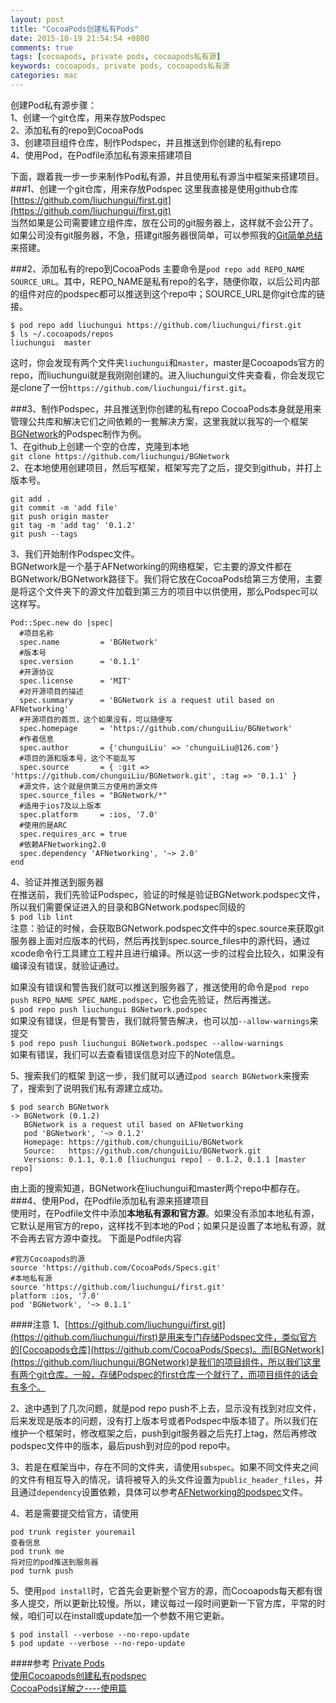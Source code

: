 ```yaml
---
layout: post
title: "CocoaPods创建私有Pods"
date: 2015-10-19 21:54:54 +0800
comments: true
tags: [cocoapods, private pods, cocoapods私有源]
keywords: cocoapods, private pods, cocoapods私有源
categories: mac
---
```

创建Pod私有源步骤：    
1、创建一个git仓库，用来存放Podspec    
2、添加私有的repo到CocoaPods    
3、创建项目组件仓库，制作Podspec，并且推送到你创建的私有repo     
4、使用Pod，在Podfile添加私有源来搭建项目    
<!-- more --> 

下面，跟着我一步一步来制作Pod私有源，并且使用私有源当中框架来搭建项目。
###1、创建一个git仓库，用来存放Podspec
这里我直接是使用github仓库[https://github.com/liuchungui/first.git](https://github.com/liuchungui/first.git)      
当然如果是公司需要建立组件库，放在公司的git服务器上，这样就不会公开了。如果公司没有git服务器，不急，搭建git服务器很简单，可以参照我的[Git简单总结](http://www.liuchungui.com/blog/2015/10/23/gitzong-jie/)来搭建。

###2、添加私有的repo到CocoaPods
主要命令是`pod repo add REPO_NAME SOURCE_URL`。其中，REPO_NAME是私有repo的名字，随便你取，以后公司内部的组件对应的podspec都可以推送到这个repo中；SOURCE_URL是你git仓库的链接。

```
$ pod repo add liuchungui https://github.com/liuchungui/first.git
$ ls ~/.cocoapods/repos  
liuchungui	master
```
这时，你会发现有两个文件夹`liuchungui`和`master`，master是Cocoapods官方的repo，而liuchungui就是我刚刚创建的。进入liuchungui文件夹查看，你会发现它是clone了一份`https://github.com/liuchungui/first.git`。

###3、制作Podspec，并且推送到你创建的私有repo
CocoaPods本身就是用来管理公共库和解决它们之间依赖的一套解决方案，这里我就以我写的一个框架[BGNetwork](https://github.com/liuchungui/BGNetwork)的Podspec制作为例。      
1、在github上创建一个空的仓库，克隆到本地     
`git clone https://github.com/liuchungui/BGNetwork`     
2、在本地使用创建项目，然后写框架，框架写完了之后，提交到github，并打上版本号。

```
git add .
git commit -m 'add file'
git push origin master
git tag -m 'add tag' '0.1.2'
git push --tags
```
3、我们开始制作Podspec文件。    
BGNetwork是一个基于AFNetworking的网络框架，它主要的源文件都在BGNetwork/BGNetwork路径下。我们将它放在CocoaPods给第三方使用，主要是将这个文件夹下的源文件加载到第三方的项目中以供使用，那么Podspec可以这样写。

```
Pod::Spec.new do |spec|
  #项目名称
  spec.name         = 'BGNetwork'
  #版本号
  spec.version      = '0.1.1'
  #开源协议
  spec.license      = 'MIT'
  #对开源项目的描述
  spec.summary      = 'BGNetwork is a request util based on AFNetworking'
  #开源项目的首页，这个如果没有，可以随便写
  spec.homepage     = 'https://github.com/chunguiLiu/BGNetwork'
  #作者信息
  spec.author       = {'chunguiLiu' => 'chunguiLiu@126.com'}
  #项目的源和版本号，这个不能乱写
  spec.source       = { :git => 'https://github.com/chunguiLiu/BGNetwork.git', :tag => '0.1.1' }
  #源文件，这个就是供第三方使用的源文件
  spec.source_files = "BGNetwork/*"
  #适用于ios7及以上版本
  spec.platform     = :ios, '7.0'
  #使用的是ARC
  spec.requires_arc = true
  #依赖AFNetworking2.0
  spec.dependency 'AFNetworking', '~> 2.0'
end
```

4、验证并推送到服务器      
在推送前，我们先验证Podspec，验证的时候是验证BGNetwork.podspec文件，所以我们需要保证进入的目录和BGNetwork.podspec同级的      
`$ pod lib lint`     
注意：验证的时候，会获取BGNetwork.podspec文件中的spec.source来获取git服务器上面对应版本的代码，然后再找到spec.source_files中的源代码，通过xcode命令行工具建立工程并且进行编译。所以这一步的过程会比较久，如果没有编译没有错误，就验证通过。

如果没有错误和警告我们就可以推送到服务器了，推送使用的命令是`pod repo push REPO_NAME SPEC_NAME.podspec`，它也会先验证，然后再推送。           
`$ pod repo push liuchungui BGNetwork.podspec`   
如果没有错误，但是有警告，我们就将警告解决，也可以加`--allow-warnings`来提交     
`$ pod repo push liuchungui BGNetwork.podspec --allow-warnings`     
如果有错误，我们可以去查看错误信息对应下的Note信息。

5、搜索我们的框架
到这一步，我们就可以通过`pod search BGNetwork`来搜索了，搜索到了说明我们私有源建立成功。

```
$ pod search BGNetwork
-> BGNetwork (0.1.2)
   BGNetwork is a request util based on AFNetworking
   pod 'BGNetwork', '~> 0.1.2'
   Homepage: https://github.com/chunguiLiu/BGNetwork
   Source:   https://github.com/chunguiLiu/BGNetwork.git
   Versions: 0.1.1, 0.1.0 [liuchungui repo] - 0.1.2, 0.1.1 [master repo]
```
由上面的搜索知道，BGNetwork在liuchungui和master两个repo中都存在。
###4、使用Pod，在Podfile添加私有源来搭建项目  
使用时，在Podfile文件中添加**本地私有源和官方源**。如果没有添加本地私有源，它默认是用官方的repo，这样找不到本地的Pod；如果只是设置了本地私有源，就不会再去官方源中查找。
 下面是Podfile内容
   
   ```
   #官方Cocoapods的源
   source 'https://github.com/CocoaPods/Specs.git'
   #本地私有源
   source 'https://github.com/liuchungui/first.git'
   platform :ios, '7.0'
   pod 'BGNetwork', '~> 0.1.1'
  ```
####注意
1、[https://github.com/liuchungui/first.git](https://github.com/liuchungui/first)是用来专门存储Podspec文件，类似官方的[Cocoapods仓库](https://github.com/CocoaPods/Specs)。而[BGNetwork](https://github.com/liuchungui/BGNetwork)是我们的项目组件，所以我们这里有两个git仓库。一般，存储Podspec的first仓库一个就行了，而项目组件的话会有多个。   
  
2、途中遇到了几次问题，就是pod repo push不上去，显示没有找到对应文件，后来发现是版本的问题，没有打上版本号或者Podspec中版本错了。所以我们在维护一个框架时，修改框架之后，push到git服务器之后先打上tag，然后再修改podspec文件中的版本，最后push到对应的pod repo中。

3、若是在框架当中，存在不同的文件夹，请使用`subspec`。如果不同文件夹之间的文件有相互导入的情况，请将被导入的头文件设置为`public_header_files`，并且通过`dependency`设置依赖，具体可以参考[AFNetworking的podspec](https://github.com/AFNetworking/AFNetworking/blob/master/AFNetworking.podspec)文件。

4、若是需要提交给官方，请使用 

```
pod trunk register youremail
查看信息
pod trunk me
将对应的pod推送到服务器
pod turnk push
```

5、使用`pod install`时，它首先会更新整个官方的源，而Cocoapods每天都有很多人提交，所以更新比较慢。所以，建议每过一段时间更新一下官方库，平常的时候，咱们可以在install或update加一个参数不用它更新。

```
$ pod install --verbose --no-repo-update
$ pod update --verbose --no-repo-update
```

####参考
[Private Pods](https://guides.cocoapods.org/making/private-cocoapods.html)     
[使用Cocoapods创建私有podspec](http://blog.wtlucky.com/blog/2015/02/26/create-private-podspec/)     
[CocoaPods详解之----使用篇](http://blog.csdn.net/wzzvictory/article/details/18737437?utm_source=tuicool)    